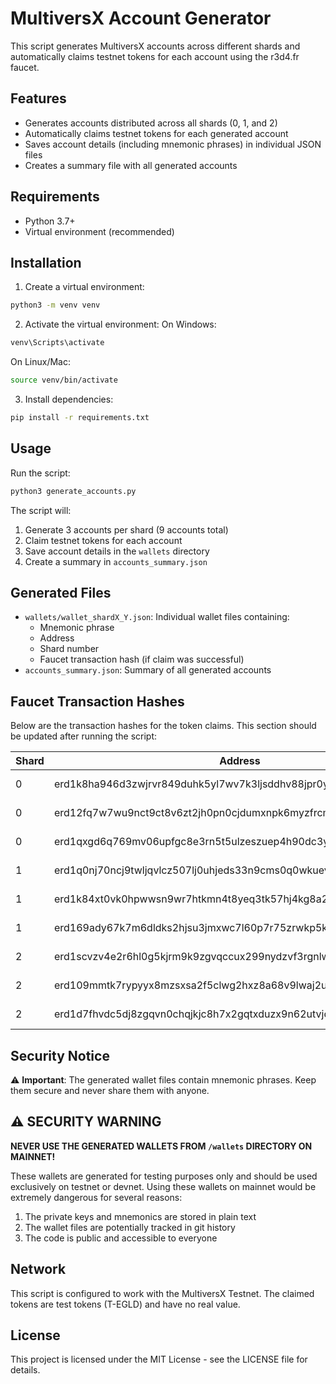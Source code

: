 # MultiversX Account Generator

This script generates MultiversX accounts across different shards and automatically claims testnet tokens for each account using the r3d4.fr faucet.

## Features

- Generates accounts distributed across all shards (0, 1, and 2)
- Automatically claims testnet tokens for each generated account
- Saves account details (including mnemonic phrases) in individual JSON files
- Creates a summary file with all generated accounts

## Requirements

- Python 3.7+
- Virtual environment (recommended)

## Installation

1. Create a virtual environment: 
```bash
python3 -m venv venv
```

2. Activate the virtual environment:
On Windows:
```bash
venv\Scripts\activate
```
On Linux/Mac:
```bash
source venv/bin/activate
```
3. Install dependencies:
```bash
pip install -r requirements.txt
```

## Usage
Run the script:
```bash
python3 generate_accounts.py
```

The script will:
1. Generate 3 accounts per shard (9 accounts total)
2. Claim testnet tokens for each account
3. Save account details in the `wallets` directory
4. Create a summary in `accounts_summary.json`

## Generated Files

- `wallets/wallet_shardX_Y.json`: Individual wallet files containing:
  - Mnemonic phrase
  - Address
  - Shard number
  - Faucet transaction hash (if claim was successful)
- `accounts_summary.json`: Summary of all generated accounts

## Faucet Transaction Hashes

Below are the transaction hashes for the token claims. This section should be updated after running the script:

| Shard | Address | Transaction Hash |
|-------|---------|-----------------|
| 0 | erd1k8ha946d3zwjrvr849duhk5yl7wv7k3ljsddhv88jpr0yz5046uqknf9sm | https://testnet-explorer.multiversx.com/transactions/4418f128514daedb5e065bb725b7f5e5441c2590e6db955b6fafceb3f262f710 |
| 0 | erd12fq7w7wu9nct9ct8v6zt2jh0pn0cjdumxnpk6myzfrcmlf0s802qjzlqjs | https://testnet-explorer.multiversx.com/transactions/f277529a6383bd0acf6b7b069c5babb8b49566c9e6b8172fb47194db47b68913 |
| 0 | erd1qxgd6q769mv06upfgc8e3rn5t5ulzeszuep4h90dc3ypqn2fmxyqd2wsza | https://testnet-explorer.multiversx.com/transactions/d6733e0abff9c835fa2a5f925a88e1ac589fc022be5c6b0b24e728bd90e4985e |
| 1 | erd1q0nj70ncj9twljqvlcz507lj0uhjeds33n9cms0q0wkuevszuneslyqpnq | https://testnet-explorer.multiversx.com/transactions/405ef1d07db66cc855fbc6843acb041018fc6a31c1f53fd0bdabc8044455a30c |
| 1 | erd1k84xt0vk0hpwwsn9wr7htkmn4t8yeq3tk57hj4kg8a2w4630c5csm8367x | https://testnet-explorer.multiversx.com/transactions/0cd66cdf18fa5350c024059e65818e6c7d7afb817c12dcfae69186e91196ce14 |
| 1 | erd169ady67k7m6dldks2hjsu3jmxwc7l60p7r75zrwkp5kyydmvg7ps786yry | https://testnet-explorer.multiversx.com/transactions/b332fcd5dcd743213d0f64ada6cda32d46ca974c9dab38700b847270407cadb0 |
| 2 | erd1scvzv4e2r6hl0g5kjrm9k9zgvqccux299nydzvf3rgnlwhl38cmqzq0pk8 | https://testnet-explorer.multiversx.com/transactions/695ab26e664f768ac1ec71b97b2a18a260cbe65873b60e75adfcff6a7d01a2e3 |
| 2 | erd109mmtk7rypyyx8mzsxsa2f5clwg2hxz8a68v9lwaj2u3tk2edp8q074ykk | https://testnet-explorer.multiversx.com/transactions/7fc0bf4df28a481c9ecda9272823e9ea228936e4a141083e0c1aca37e7dcd2b8 |
| 2 | erd1d7fhvdc5dj8zgqvn0chqjkjc8h7x2gqtxduzx9n62utvjdzfvdmqy0sf6c | https://testnet-explorer.multiversx.com/transactions/0b73eb6bdc17ee32a2cf0c7fe2da8c496c9265765e3bb4c9e6df72038db3cf5f |

## Security Notice

⚠️ **Important**: The generated wallet files contain mnemonic phrases. Keep them secure and never share them with anyone.

## ⚠️ SECURITY WARNING

**NEVER USE THE GENERATED WALLETS FROM `/wallets` DIRECTORY ON MAINNET!**

These wallets are generated for testing purposes only and should be used exclusively on testnet or devnet. Using these wallets on mainnet would be extremely dangerous for several reasons:

1. The private keys and mnemonics are stored in plain text
2. The wallet files are potentially tracked in git history
3. The code is public and accessible to everyone

## Network

This script is configured to work with the MultiversX Testnet. The claimed tokens are test tokens (T-EGLD) and have no real value.

## License

This project is licensed under the MIT License - see the LICENSE file for details.